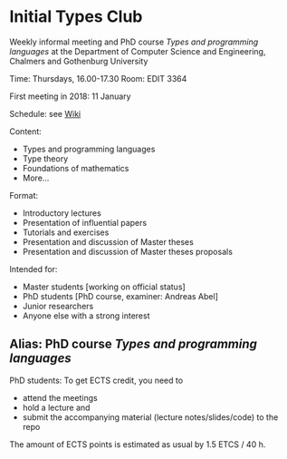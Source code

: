 # Initial Types Club

Weekly informal meeting and PhD course _Types and programming languages_ at the Department of Computer Science and Engineering, Chalmers and Gothenburg University

Time: Thursdays, 16.00-17.30
Room: EDIT 3364

First meeting in 2018:  11 January

Schedule: see [Wiki](https://github.com/InitialTypes/Club/wiki)

Content:
- Types and programming languages
- Type theory
- Foundations of mathematics
- More...

Format:
- Introductory lectures
- Presentation of influential papers
- Tutorials and exercises
- Presentation and discussion of Master theses
- Presentation and discussion of Master theses proposals

Intended for:
- Master students [working on official status]
- PhD students [PhD course, examiner: Andreas Abel]
- Junior researchers
- Anyone else with a strong interest

## Alias: PhD course _Types and programming languages_

PhD students: To get ECTS credit, you need to
- attend the meetings
- hold a lecture and
- submit the accompanying material (lecture notes/slides/code) to the repo

The amount of ECTS points is estimated as usual by 1.5 ETCS / 40 h.
